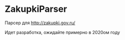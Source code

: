 # ZakupkiParser
Парсер для http://zakupki.gov.ru/

Идет разработка, ожидайте примерно в 2020ом году
